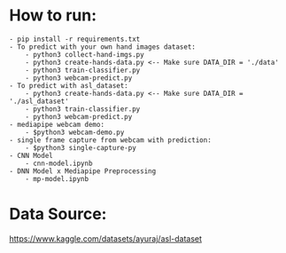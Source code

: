 # How to run:
    - pip install -r requirements.txt
    - To predict with your own hand images dataset:
        - python3 collect-hand-imgs.py
        - python3 create-hands-data.py <-- Make sure DATA_DIR = './data'
        - python3 train-classifier.py 
        - python3 webcam-predict.py
    - To predict with asl_dataset: 
        - python3 create-hands-data.py <-- Make sure DATA_DIR = './asl_dataset'
        - python3 train-classifier.py 
        - python3 webcam-predict.py
    - mediapipe webcam demo:
        - $python3 webcam-demo.py 
    - single frame capture from webcam with prediction:
        - $python3 single-capture-py
    - CNN Model
        - cnn-model.ipynb
    - DNN Model x Mediapipe Preprocessing
        - mp-model.ipynb

# Data Source:
https://www.kaggle.com/datasets/ayuraj/asl-dataset
